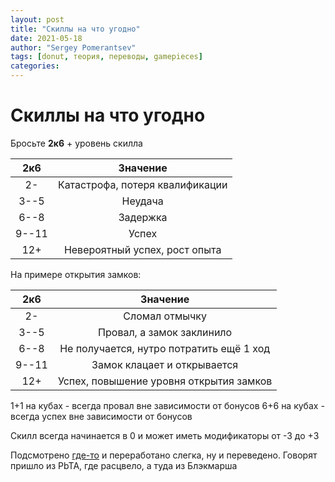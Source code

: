 ```yaml
---
layout: post
title: "Скиллы на что угодно"
date: 2021-05-18
author: "Sergey Pomerantsev"
tags: [donut, теория, переводы, gamepieces]
categories:
---
```


# Скиллы на что угодно

Бросьте **2к6** + уровень скилла

| 2к6 | Значение |
|:-:|:-:|
| 2- | Катастрофа, потеря квалификации |
| 3--5 | Неудача |
| 6--8 | Задержка |
| 9--11 | Успех |
| 12+ | Невероятный успех, рост опыта |

На примере открытия замков:

| 2к6 | Значение |
|:-:|:-:|
| 2- | Сломал отмычку |
| 3--5 | Провал, а замок заклинило |
| 6--8 | Не получается, нутро потратить ещё 1 ход |
| 9--11 | Замок клацает и открывается |
| 12+ | Успех, повышение уровня открытия замков |

1+1 на кубах - всегда провал вне зависимости от бонусов
6+6 на кубах - всегда успех вне зависимости от бонусов

Скилл всегда начинается в 0 и может иметь модификаторы от -3 до +3

Подсмотрено [где-то](http://gamepieces.blogspot.com/2013/10/dangerous-time-house-rules.html) и переработано слегка, ну и переведено. Говорят пришло из PbTA, где расцвело, а туда из Блэкмарша
